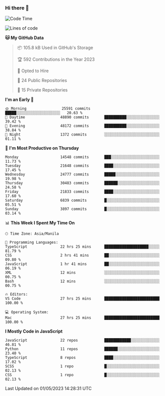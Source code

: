 ### Hi there 👋

<!--START_SECTION:waka-->
![Code Time](http://img.shields.io/badge/Code%20Time-240%20hrs%2016%20mins-blue)

![Lines of code](https://img.shields.io/badge/From%20Hello%20World%20I%27ve%20Written-57.0%20million%20lines%20of%20code-blue)

**🐱 My GitHub Data** 

> 📦 105.8 kB Used in GitHub's Storage 
 > 
> 🏆 592 Contributions in the Year 2023
 > 
> 💼 Opted to Hire
 > 
> 📜 24 Public Repositories 
 > 
> 🔑 15 Private Repositories 
 > 
**I'm an Early 🐤** 

```text
🌞 Morning                25591 commits       █████░░░░░░░░░░░░░░░░░░░░   20.63 % 
🌆 Daytime                48890 commits       ██████████░░░░░░░░░░░░░░░   39.42 % 
🌃 Evening                48172 commits       ██████████░░░░░░░░░░░░░░░   38.84 % 
🌙 Night                  1372 commits        ░░░░░░░░░░░░░░░░░░░░░░░░░   01.11 % 
```
📅 **I'm Most Productive on Thursday** 

```text
Monday                   14548 commits       ███░░░░░░░░░░░░░░░░░░░░░░   11.73 % 
Tuesday                  21648 commits       ████░░░░░░░░░░░░░░░░░░░░░   17.45 % 
Wednesday                24777 commits       █████░░░░░░░░░░░░░░░░░░░░   19.98 % 
Thursday                 30483 commits       ██████░░░░░░░░░░░░░░░░░░░   24.58 % 
Friday                   21833 commits       ████░░░░░░░░░░░░░░░░░░░░░   17.60 % 
Saturday                 6839 commits        █░░░░░░░░░░░░░░░░░░░░░░░░   05.51 % 
Sunday                   3897 commits        █░░░░░░░░░░░░░░░░░░░░░░░░   03.14 % 
```


📊 **This Week I Spent My Time On** 

```text
🕑︎ Time Zone: Asia/Manila

💬 Programming Languages: 
TypeScript               22 hrs 25 mins      ████████████████████░░░░░   81.79 % 
CSS                      2 hrs 41 mins       ██░░░░░░░░░░░░░░░░░░░░░░░   09.80 % 
JavaScript               1 hr 41 mins        ██░░░░░░░░░░░░░░░░░░░░░░░   06.19 % 
XML                      12 mins             ░░░░░░░░░░░░░░░░░░░░░░░░░   00.75 % 
Bash                     12 mins             ░░░░░░░░░░░░░░░░░░░░░░░░░   00.75 % 

🔥 Editors: 
VS Code                  27 hrs 25 mins      █████████████████████████   100.00 % 

💻 Operating System: 
Mac                      27 hrs 25 mins      █████████████████████████   100.00 % 
```

**I Mostly Code in JavaScript** 

```text
JavaScript               22 repos            ████████████░░░░░░░░░░░░░   46.81 % 
Python                   11 repos            ██████░░░░░░░░░░░░░░░░░░░   23.40 % 
TypeScript               8 repos             ████░░░░░░░░░░░░░░░░░░░░░   17.02 % 
SCSS                     1 repo              █░░░░░░░░░░░░░░░░░░░░░░░░   02.13 % 
CSS                      1 repo              █░░░░░░░░░░░░░░░░░░░░░░░░   02.13 % 
```




 Last Updated on 01/05/2023 14:28:31 UTC
<!--END_SECTION:waka-->
